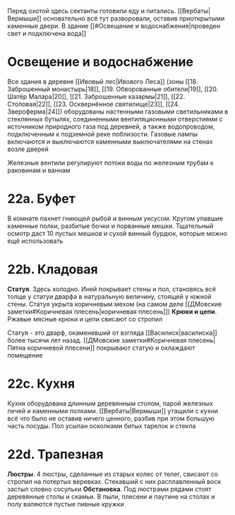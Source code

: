 Перед охотой здесь сектанты готовили еду и питались. [[Вербаты|Вермыши]] основательно всё тут разворовали, оставив приоткрытыми каменные двери. В здание [[#Освещение и водоснабжение|проведен свет и подключена вода]]

# Освещение и водоснабжение

Все здания в деревне [[Ивовый лес|Ивового Леса]] (зоны [[18. Заброшенный монастырь|18]], [[19. Обворованные обители|19]], [[20. Шатёр Малара|20]], [[21. Заброшенные казармы|21]], [[22. Столовая|22]], [[23. Осквернённое святилище|23]], [[24. Звероферма|24]]) оборудованы настенными газовыми светильниками в стеклянных бутылях, соединенными вентиляционными отверстиями с источником природного газа под деревней, а также водопроводом, подключенным к подземной реке поблизости. Газовые лампы включаются и выключаются каменными выключателями на стенах возле дверей

Железные вентили регулируют потоки воды по железным трубам к раковинам и ваннам

# 22а. Буфет

В комнате пахнет гниющей рыбой и винным уксусом. Кругом упавшие каменные полки, разбитые бочки и порванные мешки. Тщательный осмотр даст 10 пустых мешков и сухой винный бурдюк, которые можно ещё использовать

# 22b. Кладовая

**Статуя**. Здесь холодно. Иней покрывает стены и пол, становясь всё толще у статуи дварфа в натуральную величину, стоящей у южной стены. Статуя укрыта коричневым мехом (на самом деле [[ДМовские заметки#Коричневая плесень|коричневая плесень]])
**Крюки и цепи**. Ржавые мясные крюки и цепи свисают со стропил

Статуя - это дварф, окаменевший от взгляда [[Василиск|василиска]] более тысячи лет назад. [[ДМовские заметки#Коричневая плесень|Пятна коричневой плесени]]  покрывают статую и охлаждают помещение

# 22с. Кухня

Кухня оборудована длинным деревянным столом, парой железных печей и каменными полками. [[Вербаты|Вермыши]] утащили с кухни всё что было не оставив ничего ценного, разбив при этом большую часть посуды. Пол усыпан осколками битых тарелок и стекла

# 22d. Трапезная

**Люстры**. 4 люстры, сделанные из старых колес от телег, свисают со стропил на потертых веревках. Стекавший с них расплавленный воск застыл словно сосульки
**Обстановка**. Под люстрами рядами стоят деревянные столы и скамьи. В пыли, плесени и паутине на столах и полу валяются пустые пивные кружки